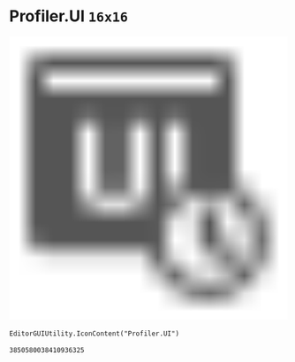 # Profiler.UI `16x16`
<img src="/img/Profiler.UI.png" width=512 height=512>

``` CSharp
EditorGUIUtility.IconContent("Profiler.UI")
```
```
3850580038410936325
```
